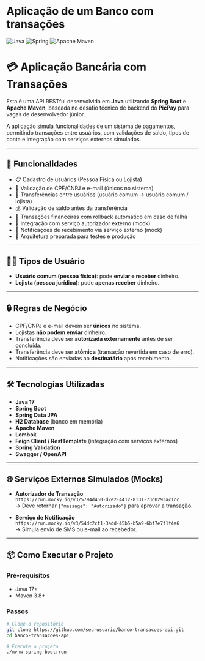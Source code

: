 # Aplicação de um Banco com transações
![Java](https://img.shields.io/badge/java-%23ED8B00.svg?style=for-the-badge&logo=openjdk&logoColor=white)
![Spring](https://img.shields.io/badge/spring-%236DB33F.svg?style=for-the-badge&logo=spring&logoColor=white)
![Apache Maven](https://img.shields.io/badge/Apache%20Maven-C71A36?style=for-the-badge&logo=Apache%20Maven&logoColor=white)

# 💳 Aplicação Bancária com Transações

Esta é uma API RESTful desenvolvida em **Java** utilizando **Spring Boot** e **Apache Maven**, baseada no desafio técnico de backend do **PicPay** para vagas de desenvolvedor júnior.

A aplicação simula funcionalidades de um sistema de pagamentos, permitindo transações entre usuários, com validações de saldo, tipos de conta e integração com serviços externos simulados.

---

## 🚀 Funcionalidades

- 📋 Cadastro de usuários (Pessoa Física ou Lojista)
- 🔐 Validação de CPF/CNPJ e e-mail (únicos no sistema)
- 💸 Transferências entre usuários (usuário comum → usuário comum / lojista)
- 💰 Validação de saldo antes da transferência
- 🧾 Transações financeiras com rollback automático em caso de falha
- 📡 Integração com serviço autorizador externo (mock)
- 📲 Notificações de recebimento via serviço externo (mock)
- 🧪 Arquitetura preparada para testes e produção

---

## 🧑‍💼 Tipos de Usuário

- **Usuário comum (pessoa física)**: pode **enviar e receber** dinheiro.
- **Lojista (pessoa jurídica)**: pode **apenas receber** dinheiro.

---

## 🔒 Regras de Negócio

- CPF/CNPJ e e-mail devem ser **únicos** no sistema.
- Lojistas **não podem enviar** dinheiro.
- Transferência deve ser **autorizada externamente** antes de ser concluída.
- Transferência deve ser **atômica** (transação revertida em caso de erro).
- Notificações são enviadas ao **destinatário** após recebimento.

---

## 🛠️ Tecnologias Utilizadas

- **Java 17**
- **Spring Boot**
- **Spring Data JPA**
- **H2 Database** (banco em memória)
- **Apache Maven**
- **Lombok**
- **Feign Client / RestTemplate** (integração com serviços externos)
- **Spring Validation**
- **Swagger / OpenAPI**

---

## 🌐 Serviços Externos Simulados (Mocks)

- **Autorizador de Transação**  
  `https://run.mocky.io/v3/5794d450-d2e2-4412-8131-73d0293ac1cc`  
  → Deve retornar `{"message": "Autorizado"}` para aprovar a transação.

- **Serviço de Notificação**  
  `https://run.mocky.io/v3/54dc2cf1-3add-45b5-b5a9-6bf7e7f1f4a6`  
  → Simula envio de SMS ou e-mail ao recebedor.

---

## 📦 Como Executar o Projeto

### Pré-requisitos

- Java 17+
- Maven 3.8+

### Passos

```bash
# Clone o repositório
git clone https://github.com/seu-usuario/banco-transacoes-api.git
cd banco-transacoes-api

# Execute o projeto
./mvnw spring-boot:run
